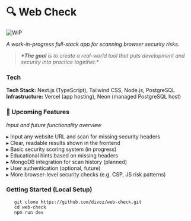 <!-- These are icon options: (▫️,▸,◦,✅,🔄,·,→,➖,☑️,✨,🚀,🔍,🔑,📦,🛠️,🔧,🟨,💥,🧩,❗️,❌,🔚,🧠) -->

# 🔍 Web Check

![WIP](https://img.shields.io/badge/status-in--progress-yellow)

_A work-in-progress full-stack app for scanning browser security risks._

> _**\*The goal** is to create a real-world tool that puts development and security into practice together.\*_

### Tech

**Tech Stack:** Next.js (TypeScript), Tailwind CSS, Node.js, PostgreSQL
**Infrastructure:** Vercel (app hosting), Neon (managed PostgreSQL host)

### 🚀 Upcoming Features

_Input and future functionality overview_

▸ Input any website URL and scan for missing security headers  
▸ Clear, readable results shown in the frontend  
▸ Basic security scoring system (in progress)  
▸ Educational hints based on missing headers  
▸ MongoDB integration for scan history (planned)  
▸ User authentication (optional, future)  
▸ More browser-level security checks (e.g. CSP, JS risk patterns)

### Getting Started (Local Setup)

```
   git clone https://github.com/divoz/web-check.git
   cd web-check
   npm run dev
```

